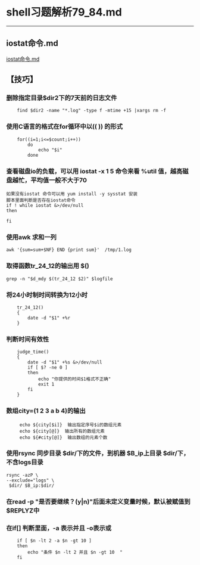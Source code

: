 # shell习题解析79_84.md
---  
## iostat命令.md
[iostat命令.md](iostat命令.md)  


## 【技巧】  
### 删除指定目录$dir2下的7天前的日志文件
        find $dir2 -name "*.log" -type f -mtime +15 |xargs rm -f 
### 使用C语言的格式在for循环中以(( )) 的形式
        for((i=1;i<=$count;i++))
            do
                echo "$i"
            done       
### 查看磁盘io的负载，可以用 iostat -x 1 5 命令来看 %util 值，越高磁盘越忙，平均值一般不大于70 
    如果没有iostat 命令可以用 yum install -y sysstat 安装
    脚本里面判断是否存在iostat命令 
    if ! while iostat &>/dev/null
    then

    fi
### 使用awk 求和一列
    awk '{sum=sum+$NF} END {print sum}'  /tmp/1.log 
### 取得函数tr_24_12的输出用 $() 
    grep -n "$d_mdy $(tr_24_12 $2)" $logfile 
### 将24小时制时间转换为12小时
        tr_24_12()
        {
            date -d "$1" +%r
        }    
### 判断时间有效性
        judge_time()
        {
            date -d "$1" +%s &>/dev/null
            if [ $? -ne 0 ]
            then
                echo "你提供的时间$1格式不正确"
                exit 1
            fi
        }      
### 数组city=(1 2 3 a b 4)的输出
         echo ${city[$i]}  输出指定序号$i的数组元素  
         echo ${city[@]}  输出所有的数组元素  
         echo ${#city[@]}  输出数组的元素个数  
### 使用rsync 同步目录 $dir/下的文件，到机器 $B_ip上目录 $dir/下，不含logs目录       
    rsync -azP \
    --exclude="logs" \
     $dir/ $B_ip:$dir/
### 在read -p "是否要继续？(y|n)"后面未定义变量时候，默认被赋值到$REPLYZ中
### 在if[] 判断里面，-a 表示并且 -o表示或
        if [ $n -lt 2 -a $n -gt 10 ]
        then
            echo "条件 $n -lt 2 并且 $n -gt 10  "
        fi 

